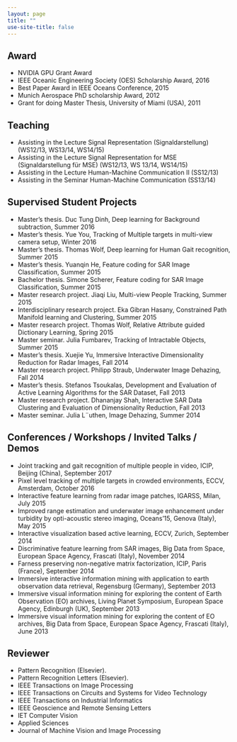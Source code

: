 ```yaml
---
layout: page
title: ""
use-site-title: false
---
```


## Award

* NVIDIA GPU Grant Award
* IEEE Oceanic Engineering Society (OES) Scholarship Award, 2016
* Best Paper Award in IEEE Oceans Conference, 2015
* Munich Aerospace PhD scholarship Award, 2012
* Grant for doing Master Thesis, University of Miami (USA), 2011

## Teaching

* Assisting in the Lecture Signal Representation (Signaldarstellung) (WS12/13, WS13/14, WS14/15)
* Assisting in the Lecture Signal Representation for MSE (Signaldarstellung für MSE) (WS12/13, WS 13/14, WS14/15)
* Assisting in the Lecture Human-Machine Communication II (SS12/13)
* Assisting in the Seminar Human-Machine Communication (SS13/14)


## Supervised Student Projects
* Master’s thesis. Duc Tung Dinh, Deep learning for Background subtraction, Summer 2016
* Master’s thesis. Yue You, Tracking of Multiple targets in multi-view camera setup, Winter 2016
* Master’s thesis. Thomas Wolf, Deep learning for Human Gait recognition, Summer 2015
* Master’s thesis. Yuanqin He, Feature coding for SAR Image Classification, Summer 2015
* Bachelor thesis. Simone Scherer, Feature coding for SAR Image Classification, Summer 2015
* Master research project. Jiaqi Liu, Multi-view People Tracking, Summer 2015
* Interdisciplinary research project. Eka Gibran Hasany, Constrained Path Manifold learning and
Clustering, Summer 2015
* Master research project. Thomas Wolf, Relative Attribute guided Dictionary Learning, Spring 2015
* Master seminar. Julia Fumbarev, Tracking of Intractable Objects, Summer 2015
* Master’s thesis. Xuejie Yu, Immersive Interactive Dimensionality Reduction for Radar Images, Fall
2014
* Master research project. Philipp Straub, Underwater Image Dehazing, Fall 2014
* Master’s thesis. Stefanos Tsoukalas, Development and Evaluation of Active Learning Algorithms
for the SAR Dataset, Fall 2013
* Master research project. Dhananjay Shah, Interactive SAR Data Clustering and Evaluation of
Dimensionality Reduction, Fall 2013
* Master seminar. Julia L¨uthen, Image Dehazing, Summer 2014

## Conferences / Workshops / Invited Talks / Demos
* Joint tracking and gait recognition of multiple people in video, ICIP, Beijing (China), September 2017
* Pixel level tracking of multiple targets in crowded environments, ECCV, Amsterdam, October 2016
* Interactive feature learning from radar image patches, IGARSS, Milan, July 2015
* Improved range estimation and underwater image enhancement under turbidity by opti-acoustic stereo imaging, Oceans’15, Genova (Italy), May 2015
* Interactive visualization based active learning, ECCV, Zurich, September 2014
* Discriminative feature learning from SAR images, Big Data from Space, European Space Agency,
Frascati (Italy), November 2014
* Farness preserving non-negative matrix factorization, ICIP, Paris (France), September 2014
* Immersive interactive information mining with application to earth observation data retrieval, Regensburg (Germany), September 2013
* Immersive visual information mining for exploring the content of Earth Observation (EO) archives, Living Planet Symposium, European Space Agency, Edinburgh (UK), September 2013
* Immersive visual information mining for exploring the content of EO archives, Big Data from Space,
European Space Agency, Frascati (Italy), June 2013

## Reviewer

* Pattern Recognition (Elsevier).
* Pattern Recognition Letters (Elsevier).
* IEEE Transactions on Image Processing
* IEEE Transactions on Circuits and Systems for Video Technology
* IEEE Transactions on Industrial Informatics
* IEEE Geoscience and Remote Sensing Letters
* IET Computer Vision
* Applied Sciences
* Journal of Machine Vision and Image Processing
